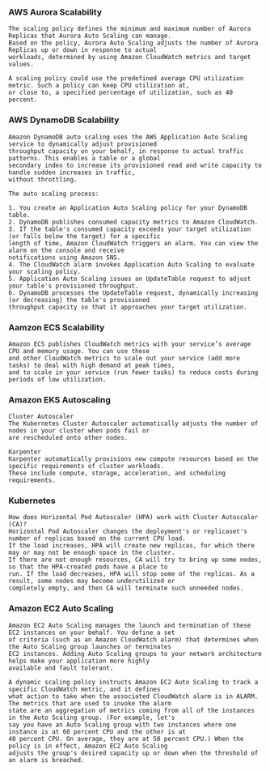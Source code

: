### AWS Aurora Scalability
    The scaling policy defines the minimum and maximum number of Aurora Replicas that Aurora Auto Scaling can manage. 
    Based on the policy, Aurora Auto Scaling adjusts the number of Aurora Replicas up or down in response to actual 
    workloads, determined by using Amazon CloudWatch metrics and target values.
    
    A scaling policy could use the predefined average CPU utilization metric. Such a policy can keep CPU utilization at, 
    or close to, a specified percentage of utilization, such as 40 percent.

### AWS DynamoDB Scalability
    Amazon DynamoDB auto scaling uses the AWS Application Auto Scaling service to dynamically adjust provisioned 
    throughput capacity on your behalf, in response to actual traffic patterns. This enables a table or a global 
    secondary index to increase its provisioned read and write capacity to handle sudden increases in traffic, 
    without throttling.
    
    The auto scaling process:

    1. You create an Application Auto Scaling policy for your DynamoDB table.
    2. DynamoDB publishes consumed capacity metrics to Amazon CloudWatch.
    3. If the table's consumed capacity exceeds your target utilization (or falls below the target) for a specific 
    length of time, Amazon CloudWatch triggers an alarm. You can view the alarm on the console and receive 
    notifications using Amazon SNS.
    4. The CloudWatch alarm invokes Application Auto Scaling to evaluate your scaling policy.
    5. Application Auto Scaling issues an UpdateTable request to adjust your table's provisioned throughput.
    6. DynamoDB processes the UpdateTable request, dynamically increasing (or decreasing) the table's provisioned 
    throughput capacity so that it approaches your target utilization.

### Aamzon ECS Scalability
    Amazon ECS publishes CloudWatch metrics with your service’s average CPU and memory usage. You can use these 
    and other CloudWatch metrics to scale out your service (add more tasks) to deal with high demand at peak times, 
    and to scale in your service (run fewer tasks) to reduce costs during periods of low utilization.

### Amazon EKS Autoscaling
    Cluster Autoscaler
    The Kubernetes Cluster Autoscaler automatically adjusts the number of nodes in your cluster when pods fail or 
    are rescheduled onto other nodes. 

    Karpenter
    Karpenter automatically provisions new compute resources based on the specific requirements of cluster workloads. 
    These include compute, storage, acceleration, and scheduling requirements.
    
### Kubernetes
    How does Horizontal Pod Autoscaler (HPA) work with Cluster Autoscaler (CA)?
    Horizontal Pod Autoscaler changes the deployment's or replicaset's number of replicas based on the current CPU load. 
    If the load increases, HPA will create new replicas, for which there may or may not be enough space in the cluster. 
    If there are not enough resources, CA will try to bring up some nodes, so that the HPA-created pods have a place to 
    run. If the load decreases, HPA will stop some of the replicas. As a result, some nodes may become underutilized or 
    completely empty, and then CA will terminate such unneeded nodes.

### Amazon EC2 Auto Scaling
    Amazon EC2 Auto Scaling manages the launch and termination of these EC2 instances on your behalf. You define a set 
    of criteria (such as an Amazon CloudWatch alarm) that determines when the Auto Scaling group launches or terminates 
    EC2 instances. Adding Auto Scaling groups to your network architecture helps make your application more highly 
    available and fault tolerant.
    
    A dynamic scaling policy instructs Amazon EC2 Auto Scaling to track a specific CloudWatch metric, and it defines 
    what action to take when the associated CloudWatch alarm is in ALARM. The metrics that are used to invoke the alarm 
    state are an aggregation of metrics coming from all of the instances in the Auto Scaling group. (For example, let's 
    say you have an Auto Scaling group with two instances where one instance is at 60 percent CPU and the other is at 
    40 percent CPU. On average, they are at 50 percent CPU.) When the policy is in effect, Amazon EC2 Auto Scaling 
    adjusts the group's desired capacity up or down when the threshold of an alarm is breached.
    
